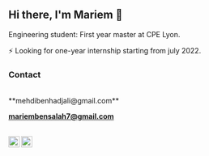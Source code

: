 ## Hi there, I'm Mariem 👋
Engineering student: First year master at CPE Lyon.

⚡ Looking for one-year internship starting from july 2022.

### Contact
<br/>
**mehdibenhadjali@gmail.com**

**mariembensalah7@gmail.com**
<br/>
<br/>

[<img align="left" alt="Instagram" width="22px" src="https://cdn.jsdelivr.net/npm/simple-icons@v3/icons/instagram.svg" />](https://www.instagram.com/mariem.ben.salah)
[<img align="left" alt="LinkedIn" width="22px" src="https://cdn.jsdelivr.net/npm/simple-icons@v3/icons/linkedin.svg" />](https://www.linkedin.com/in/mariem-ben-salah-71a073185/)
